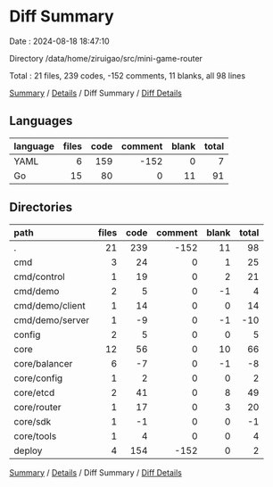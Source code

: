 # Diff Summary

Date : 2024-08-18 18:47:10

Directory /data/home/ziruigao/src/mini-game-router

Total : 21 files,  239 codes, -152 comments, 11 blanks, all 98 lines

[Summary](results.md) / [Details](details.md) / Diff Summary / [Diff Details](diff-details.md)

## Languages
| language | files | code | comment | blank | total |
| :--- | ---: | ---: | ---: | ---: | ---: |
| YAML | 6 | 159 | -152 | 0 | 7 |
| Go | 15 | 80 | 0 | 11 | 91 |

## Directories
| path | files | code | comment | blank | total |
| :--- | ---: | ---: | ---: | ---: | ---: |
| . | 21 | 239 | -152 | 11 | 98 |
| cmd | 3 | 24 | 0 | 1 | 25 |
| cmd/control | 1 | 19 | 0 | 2 | 21 |
| cmd/demo | 2 | 5 | 0 | -1 | 4 |
| cmd/demo/client | 1 | 14 | 0 | 0 | 14 |
| cmd/demo/server | 1 | -9 | 0 | -1 | -10 |
| config | 2 | 5 | 0 | 0 | 5 |
| core | 12 | 56 | 0 | 10 | 66 |
| core/balancer | 6 | -7 | 0 | -1 | -8 |
| core/config | 1 | 2 | 0 | 0 | 2 |
| core/etcd | 2 | 41 | 0 | 8 | 49 |
| core/router | 1 | 17 | 0 | 3 | 20 |
| core/sdk | 1 | -1 | 0 | 0 | -1 |
| core/tools | 1 | 4 | 0 | 0 | 4 |
| deploy | 4 | 154 | -152 | 0 | 2 |

[Summary](results.md) / [Details](details.md) / Diff Summary / [Diff Details](diff-details.md)